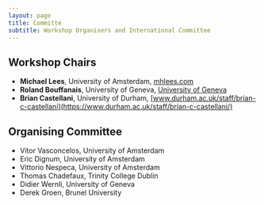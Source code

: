 ```yaml
---
layout: page
title: Committe
subtitle: Workshop Organisers and International Committee
---
```


## Workshop Chairs 

- **Michael Lees**, University of Amsterdam, [mhlees.com](https://mhlees.com)
- **Roland Bouffanais**, University of Geneva, [University of Geneva](https://applied-complexity.org/)
- **Brian Castellani**, University of Durham, [www.durham.ac.uk/staff/brian-c-castellani](https://www.durham.ac.uk/staff/brian-c-castellani/)


## Organising Committee
- Vítor Vasconcelos, University of Amsterdam
- Eric Dignum, University of Amsterdam
- Vittorio Nespeca, University of Amsterdam
- Thomas Chadefaux, Trinity College Dublin
- Didier Wernli, University of Geneva
- Derek Groen, Brunel University


